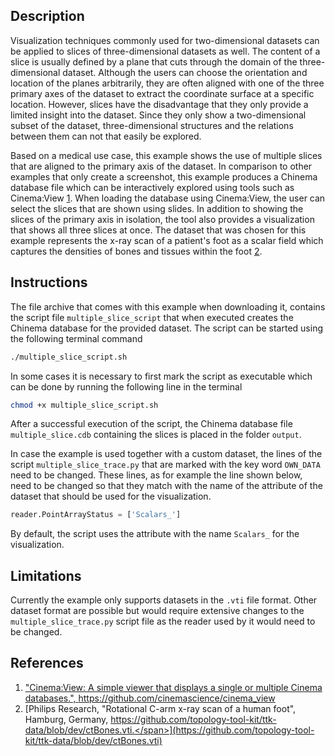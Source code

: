 ## Description ##
Visualization techniques commonly used for two-dimensional datasets can be applied to slices of three-dimensional datasets as well.
The content of a slice is usually defined by a plane that cuts through the domain of the three-dimensional dataset.
Although the users can choose the orientation and location of the planes arbitrarily, they are often aligned with one of the three primary axes of the dataset to extract the coordinate surface at a specific location.
However, slices have the disadvantage that they only provide a limited insight into the dataset.
Since they only show a two-dimensional subset of the dataset, three-dimensional structures and the relations between them can not that easily be explored.

Based on a medical use case, this example shows the use of multiple slices that are aligned to the primary axis of the dataset.
In comparison to other examples that only create a screenshot, this example produces a Chinema database file which can be interactively explored using tools such as Cinema:View [1](#reference_cinema_view).
When loading the database using Cinema:View, the user can select the slices that are shown using slides.
In addition to showing the slices of the primary axis in isolation, the tool also provides a visualization that shows all three slices at once.
The dataset that was chosen for this example represents the x-ray scan of a patient's foot as a scalar field which captures the densities of bones and tissues within the foot [2](#reference_dataset).

## Instructions ##
The file archive that comes with this example when downloading it, contains the script file `multiple_slice_script` that when executed creates the Chinema database for the provided dataset.
The script can be started using the following terminal command
```bash
./multiple_slice_script.sh
```
In some cases it is necessary to first mark the script as executable which can be done by running the following line in the terminal
```bash
chmod +x multiple_slice_script.sh
```
After a successful execution of the script, the Chinema database file `multiple_slice.cdb` containing the slices is placed in the folder `output`. 

In case the example is used together with a custom dataset, the lines of the script `multiple_slice_trace.py` that are marked with the key word `OWN_DATA` need to be changed.
These lines, as for example the line shown below, need to be changed so that they match with the name of the attribute of the dataset that should be used for the visualization.
```python
reader.PointArrayStatus = ['Scalars_']
```
By default, the script uses the attribute with the name `Scalars_` for the visualization.

<!--One of the tools with which the resulting Chinema database can be shown is the tool Cinema:View which needs to be downloaded seperatly [1](#reference_cinema_view).
After downloading the Github repository as an zip-File, -->

## Limitations ##
Currently the example only supports datasets in the `.vti` file format.
Other dataset format are possible but would require extensive changes to the `multiple_slice_trace.py` script file as the reader used by it would need to be changed.

## References ##
1. [<span id="reference_cinema_view">"Cinema:View: A simple viewer that displays a single or multiple Cinema databases.", https://github.com/cinemascience/cinema_view</span>](https://github.com/cinemascience/cinema_view)
2. [<span id="reference_dataset">Philips Research, "Rotational C-arm x-ray scan of a human foot", Hamburg, Germany, https://github.com/topology-tool-kit/ttk-data/blob/dev/ctBones.vti.</span>](https://github.com/topology-tool-kit/ttk-data/blob/dev/ctBones.vti)